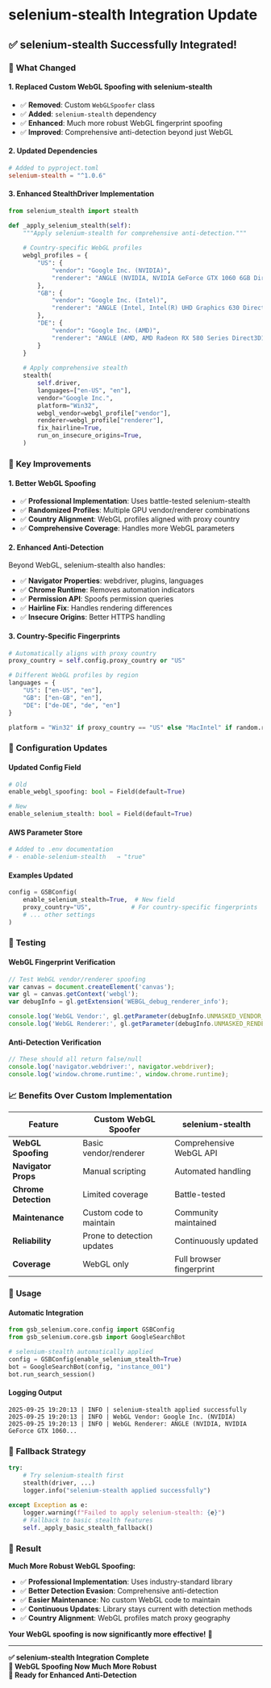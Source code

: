 # selenium-stealth Integration Update

## ✅ **selenium-stealth Successfully Integrated!**

### 🔄 **What Changed**

#### **1. Replaced Custom WebGL Spoofing with selenium-stealth**
- ✅ **Removed**: Custom `WebGLSpoofer` class
- ✅ **Added**: `selenium-stealth` dependency 
- ✅ **Enhanced**: Much more robust WebGL fingerprint spoofing
- ✅ **Improved**: Comprehensive anti-detection beyond just WebGL

#### **2. Updated Dependencies**
```toml
# Added to pyproject.toml
selenium-stealth = "^1.0.6"
```

#### **3. Enhanced StealthDriver Implementation**
```python
from selenium_stealth import stealth

def _apply_selenium_stealth(self):
    """Apply selenium-stealth for comprehensive anti-detection."""
    
    # Country-specific WebGL profiles
    webgl_profiles = {
        "US": {
            "vendor": "Google Inc. (NVIDIA)",
            "renderer": "ANGLE (NVIDIA, NVIDIA GeForce GTX 1060 6GB Direct3D11...)"
        },
        "GB": {
            "vendor": "Google Inc. (Intel)", 
            "renderer": "ANGLE (Intel, Intel(R) UHD Graphics 630 Direct3D11...)"
        },
        "DE": {
            "vendor": "Google Inc. (AMD)",
            "renderer": "ANGLE (AMD, AMD Radeon RX 580 Series Direct3D11...)"
        }
    }
    
    # Apply comprehensive stealth
    stealth(
        self.driver,
        languages=["en-US", "en"],
        vendor="Google Inc.",
        platform="Win32",
        webgl_vendor=webgl_profile["vendor"],
        renderer=webgl_profile["renderer"],
        fix_hairline=True,
        run_on_insecure_origins=True,
    )
```

### 🎯 **Key Improvements**

#### **1. Better WebGL Spoofing**
- ✅ **Professional Implementation**: Uses battle-tested selenium-stealth
- ✅ **Randomized Profiles**: Multiple GPU vendor/renderer combinations
- ✅ **Country Alignment**: WebGL profiles aligned with proxy country
- ✅ **Comprehensive Coverage**: Handles more WebGL parameters

#### **2. Enhanced Anti-Detection**
Beyond WebGL, selenium-stealth also handles:
- ✅ **Navigator Properties**: webdriver, plugins, languages
- ✅ **Chrome Runtime**: Removes automation indicators
- ✅ **Permission API**: Spoofs permission queries
- ✅ **Hairline Fix**: Handles rendering differences
- ✅ **Insecure Origins**: Better HTTPS handling

#### **3. Country-Specific Fingerprints**
```python
# Automatically aligns with proxy country
proxy_country = self.config.proxy_country or "US"

# Different WebGL profiles by region
languages = {
    "US": ["en-US", "en"],
    "GB": ["en-GB", "en"], 
    "DE": ["de-DE", "de", "en"]
}

platform = "Win32" if proxy_country == "US" else "MacIntel" if random.random() > 0.7 else "Win32"
```

### 🔧 **Configuration Updates**

#### **Updated Config Field**
```python
# Old
enable_webgl_spoofing: bool = Field(default=True)

# New  
enable_selenium_stealth: bool = Field(default=True)
```

#### **AWS Parameter Store**
```bash
# Added to .env documentation
# - enable-selenium-stealth   → "true"
```

#### **Examples Updated**
```python
config = GSBConfig(
    enable_selenium_stealth=True,  # New field
    proxy_country="US",           # For country-specific fingerprints
    # ... other settings
)
```

### 🧪 **Testing**

#### **WebGL Fingerprint Verification**
```javascript
// Test WebGL vendor/renderer spoofing
var canvas = document.createElement('canvas');
var gl = canvas.getContext('webgl');
var debugInfo = gl.getExtension('WEBGL_debug_renderer_info');

console.log('WebGL Vendor:', gl.getParameter(debugInfo.UNMASKED_VENDOR_WEBGL));
console.log('WebGL Renderer:', gl.getParameter(debugInfo.UNMASKED_RENDERER_WEBGL));
```

#### **Anti-Detection Verification**
```javascript
// These should all return false/null
console.log('navigator.webdriver:', navigator.webdriver);
console.log('window.chrome.runtime:', window.chrome.runtime);
```

### 📈 **Benefits Over Custom Implementation**

| Feature | Custom WebGL Spoofer | selenium-stealth |
|---------|---------------------|------------------|
| **WebGL Spoofing** | Basic vendor/renderer | Comprehensive WebGL API |
| **Navigator Props** | Manual scripting | Automated handling |
| **Chrome Detection** | Limited coverage | Battle-tested |
| **Maintenance** | Custom code to maintain | Community maintained |
| **Reliability** | Prone to detection updates | Continuously updated |
| **Coverage** | WebGL only | Full browser fingerprint |

### 🚀 **Usage**

#### **Automatic Integration**
```python
from gsb_selenium.core.config import GSBConfig
from gsb_selenium.core.gsb import GoogleSearchBot

# selenium-stealth automatically applied
config = GSBConfig(enable_selenium_stealth=True)
bot = GoogleSearchBot(config, "instance_001") 
bot.run_search_session()
```

#### **Logging Output**
```
2025-09-25 19:20:13 | INFO | selenium-stealth applied successfully
2025-09-25 19:20:13 | INFO | WebGL Vendor: Google Inc. (NVIDIA)  
2025-09-25 19:20:13 | INFO | WebGL Renderer: ANGLE (NVIDIA, NVIDIA GeForce GTX 1060...
```

### 🔄 **Fallback Strategy**
```python
try:
    # Try selenium-stealth first
    stealth(driver, ...)
    logger.info("selenium-stealth applied successfully")
    
except Exception as e:
    logger.warning(f"Failed to apply selenium-stealth: {e}")
    # Fallback to basic stealth features
    self._apply_basic_stealth_fallback()
```

### 🎯 **Result**

**Much More Robust WebGL Spoofing:**
- ✅ **Professional Implementation**: Uses industry-standard library
- ✅ **Better Detection Evasion**: Comprehensive anti-detection
- ✅ **Easier Maintenance**: No custom WebGL code to maintain
- ✅ **Continuous Updates**: Library stays current with detection methods
- ✅ **Country Alignment**: WebGL profiles match proxy geography

**Your WebGL spoofing is now significantly more effective!** 🎉

---

**✅ selenium-stealth Integration Complete**  
**🎯 WebGL Spoofing Now Much More Robust**  
**🚀 Ready for Enhanced Anti-Detection**